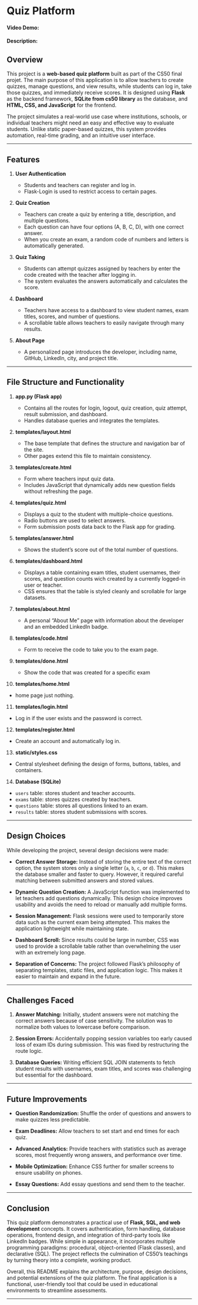 # Quiz Platform
#### Video Demo: <URL HERE>
#### Description:

## Overview
This project is a **web-based quiz platform** built as part of the CS50 final projet. The main purpose of this application is to allow teachers to create quizzes, manage questions, and view results, while students can log in, take those quizzes, and immediately receive scores. It is designed using **Flask** as the backend framework, **SQLite from cs50 library** as the database, and **HTML, CSS, and JavaScript** for the frontend.

The project simulates a real-world use case where institutions, schools, or individual teachers might need an easy and effective way to evaluate students. Unlike static paper-based quizzes, this system provides automation, real-time grading, and an intuitive user interface.

---

## Features
1. **User Authentication**
   - Students and teachers can register and log in.
   - Flask-Login is used to restrict access to certain pages.

2. **Quiz Creation**
   - Teachers can create a quiz by entering a title, description, and multiple questions.
   - Each question can have four options (A, B, C, D), with one correct answer.
   - When you create an exam, a random code of numbers and letters is automatically generated.

3. **Quiz Taking**
   - Students can attempt quizzes assigned by teachers by enter the code created with the teacher after logging in.
   - The system evaluates the answers automatically and calculates the score.

4. **Dashboard**
   - Teachers have access to a dashboard to view student names, exam titles, scores, and number of questions.
   - A scrollable table allows teachers to easily navigate through many results.

5. **About Page**
   - A personalized page introduces the developer, including name, GitHub, LinkedIn, city, and project title.

---

## File Structure and Functionality
1. **app.py (Flask app)**
   - Contains all the routes for login, logout, quiz creation, quiz attempt, result submission, and dashboard.
   - Handles database queries and integrates the templates.

2. **templates/layout.html**
   - The base template that defines the structure and navigation bar of the site.
   - Other pages extend this file to maintain consistency.

3. **templates/create.html**
   - Form where teachers input quiz data.
   - Includes JavaScript that dynamically adds new question fields without refreshing the page.

4. **templates/quiz.html**
   - Displays a quiz to the student with multiple-choice questions.
   - Radio buttons are used to select answers.
   - Form submission posts data back to the Flask app for grading.

5. **templates/answer.html**
   - Shows the student’s score out of the total number of questions.

6. **templates/dashboard.html**
   - Displays a table containing exam titles, student usernames, their scores, and question counts wich created by a currently logged-in user or teacher.
   - CSS ensures that the table is styled cleanly and scrollable for large datasets.

7. **templates/about.html**
   - A personal “About Me” page with information about the developer and an embedded LinkedIn badge.

8. **templates/code.html**
   - Form to receive the code to take you to the exam page.

9. **templates/done.html**
   - Show the code that was created for a specific exam

10. **templates/home.html**
   - home page just nothing.

11. **templates/login.html**
   - Log in if the user exists and the password is correct.

12. **templates/register.html**
   - Create an account and automatically log in.

13. **static/styles.css**
   - Central stylesheet defining the design of forms, buttons, tables, and containers.

14. **Database (SQLite)**
   - `users` table: stores student and teacher accounts.
   - `exams` table: stores quizzes created by teachers.
   - `questions` table: stores all questions linked to an exam.
   - `results` table: stores student submissions with scores.

---

## Design Choices
While developing the project, several design decisions were made:

- **Correct Answer Storage:**
  Instead of storing the entire text of the correct option, the system stores only a single letter (`a`, `b`, `c`, or `d`). This makes the database smaller and faster to query. However, it required careful matching between submitted answers and stored values.

- **Dynamic Question Creation:**
  A JavaScript function was implemented to let teachers add questions dynamically. This design choice improves usability and avoids the need to reload or manually add multiple forms.

- **Session Management:**
  Flask sessions were used to temporarily store data such as the current exam being attempted. This makes the application lightweight while maintaining state.

- **Dashboard Scroll:**
  Since results could be large in number, CSS was used to provide a scrollable table rather than overwhelming the user with an extremely long page.

- **Separation of Concerns:**
  The project followed Flask’s philosophy of separating templates, static files, and application logic. This makes it easier to maintain and expand in the future.

---

## Challenges Faced
1. **Answer Matching:**
   Initially, student answers were not matching the correct answers because of case sensitivity. The solution was to normalize both values to lowercase before comparison.

2. **Session Errors:**
   Accidentally popping session variables too early caused loss of exam IDs during submission. This was fixed by restructuring the route logic.

3. **Database Queries:**
   Writing efficient SQL JOIN statements to fetch student results with usernames, exam titles, and scores was challenging but essential for the dashboard.

---

## Future Improvements
- **Question Randomization:**
  Shuffle the order of questions and answers to make quizzes less predictable.

- **Exam Deadlines:**
  Allow teachers to set start and end times for each quiz.

- **Advanced Analytics:**
  Provide teachers with statistics such as average scores, most frequently wrong answers, and performance over time.

- **Mobile Optimization:**
  Enhance CSS further for smaller screens to ensure usability on phones.

- **Essay Questions:**
  Add essay questions and send them to the teacher.

---

## Conclusion
This quiz platform demonstrates a practical use of **Flask, SQL, and web development** concepts. It covers authentication, form handling, database operations, frontend design, and integration of third-party tools like LinkedIn badges. While simple in appearance, it incorporates multiple programming paradigms: procedural, object-oriented (Flask classes), and declarative (SQL). The project reflects the culmination of CS50’s teachings by turning theory into a complete, working product.

Overall, this README explains the architecture, purpose, design decisions, and potential extensions of the quiz platform. The final application is a functional, user-friendly tool that could be used in educational environments to streamline assessments.

---
